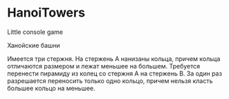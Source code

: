 # HanoiTowers
Little console game

Ханойские башни

Имеется три стержня. На стержень A нанизаны кольца, причем кольца отличаются размером и лежат меньшее на большем. Требуется перенести пирамиду из колец со стержня A на стержень B.
За один раз разрешается переносить только одно кольцо, причем нельзя класть большее кольцо на меньшее.
